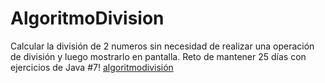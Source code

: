 # AlgoritmoDivision
Calcular la división de 2 numeros sin necesidad de realizar una operación de división y luego mostrarlo en pantalla. Reto de mantener 25 días con ejercicios de Java #7!
[algoritmodivisión](https://github.com/carlosjvargase/AlgoritmoDivision/assets/104727028/307d63c7-cc6e-45db-ba42-1e2c20320c9d)
